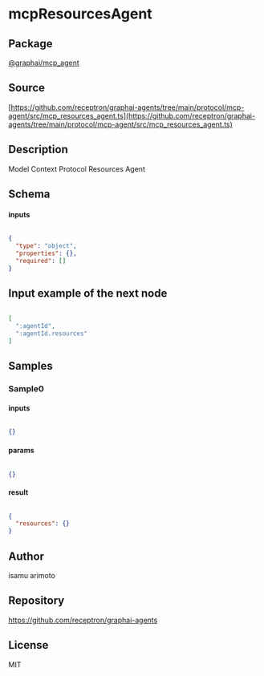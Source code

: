 # mcpResourcesAgent

## Package
[@graphai/mcp_agent](https://www.npmjs.com/package/@graphai/mcp_agent)
## Source
[https://github.com/receptron/graphai-agents/tree/main/protocol/mcp-agent/src/mcp_resources_agent.ts](https://github.com/receptron/graphai-agents/tree/main/protocol/mcp-agent/src/mcp_resources_agent.ts)

## Description

Model Context Protocol Resources Agent

## Schema

#### inputs

```json

{
  "type": "object",
  "properties": {},
  "required": []
}

```

## Input example of the next node

```json

[
  ":agentId",
  ":agentId.resources"
]

```

## Samples

### Sample0

#### inputs

```json

{}

```

#### params

```json

{}

```

#### result

```json

{
  "resources": {}
}

```

## Author

isamu arimoto

## Repository

https://github.com/receptron/graphai-agents

## License

MIT

